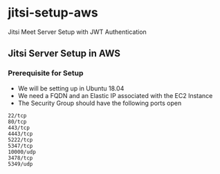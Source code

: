 # jitsi-setup-aws
Jitsi Meet Server Setup with JWT Authentication

## Jitsi Server Setup in AWS

### Prerequisite for Setup

* We will be setting up in Ubuntu 18.04
* We need a FQDN and an Elastic IP associated with the EC2 Instance
* The Security Group should have the following ports open

```
22/tcp
80/tcp
443/tcp
4443/tcp
5222/tcp
5347/tcp
10000/udp
3478/tcp
5349/udp
```

